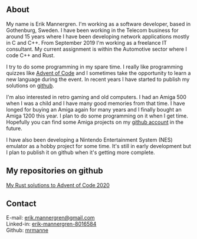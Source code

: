 ## About

My name is Erik Mannergren. I'm working as a software developer, based in Gothenburg, Sweden. I have been working in the Telecom business for around 15 years where I have been developing network applications mostly in C and C++. From September 2019 I'm working as a freelance IT consultant. My current assignment is within the Automotive sector where I code C++ and Rust.

I try to do some programming in my spare time. I really like programming quizzes like [Advent of Code](https://adventofcode.com) and I sometimes take the opportunity to learn a new language during the event. In recent years I have started to publish my solutions on [github](https://github.com/mrmanne).

I'm also interested in retro gaming and old computers. I had an Amiga 500 when I was a child and I have many good memories from that time. I have longed for buying an Amiga again for many years and I finally bought an Amiga 1200 this year. I plan to do some programming on it when I get time. Hopefully you can find some Amiga projects on my [github account](https://github.com/mrmanne) in the future.

I have also been developing a Nintendo Entertainment System (NES) emulator as a hobby project for some time. It's still in early development but I plan to publish it on github when it's getting more complete.

## My repositories on github

[My Rust solutions to Advent of Code 2020](https://mrmanne.github.io/advent-of-code-2020)

## Contact
E-mail: [erik.mannergren@gmail.com](mailto:erik.mannergren@gmail.com)  
Linked-in: [erik-mannergren-8016584](https://www.linkedin.com/in/erik-mannergren-8016584)  
Github: [mrmanne](https://github.com/mrmanne)  
